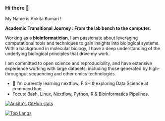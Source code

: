 ### Hi there 👋
My Name is Ankita Kumari !

**Academic Transitional Journey : From the lab bench to the computer.**<br />

Working as a **bioinformatician**, I am passionate about leveraging computational tools and techniques to gain insights into biological systems. 
With a background in molecular biology, I have a deep understanding of the underlying biological principles that drive my work.

I am committed to open science and reproducibility, and have extensive experience working with large datasets, including those generated by high-throughput sequencing and other omics technologies. 

- 🌱 I’m currently learning nextflow, FISH & exploring Data Science at command line.
- Focus: Bash, Linux, Nextflow, Python, R & Bioinformatics Pipelines.

[![Ankita's GitHub stats](https://github-readme-stats.vercel.app/api?username=Ankita-1211)](https://github.com/Ankita-1211/github-readme-stats)

[![Top Langs](https://github-readme-stats.vercel.app/api/top-langs/?username=Ankita-1211&hide_progress=true)](https://github.com/Ankita-1211/github-readme-stats)

